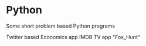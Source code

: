 # Python
Some short problem based Python programs

Twitter based Economics app
IMDB TV app "Fox_Hunt"


